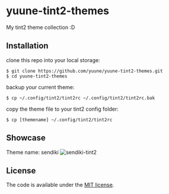 # yuune-tint2-themes

My tint2 theme collection :D

## Installation

clone this repo into your local storage:

    $ git clone https://github.com/yuune/yuune-tint2-themes.git
    $ cd yuune-tint2-themes

backup your current theme:

    $ cp ~/.config/tint2/tint2rc ~/.config/tint2/tint2rc.bak
    
copy the theme file to your tint2 config folder:

    $ cp [themename] ~/.config/tint2/tint2rc


## Showcase

Theme name: sendiki
![sendiki-tint2](https://user-images.githubusercontent.com/9277632/36633258-a9344b96-19c4-11e8-9cc2-543fc70320f0.png)


## License

The code is available under the [MIT license](LICENSE).
